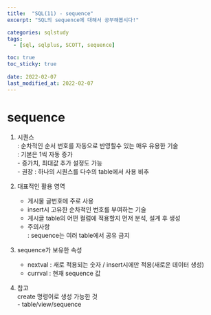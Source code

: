 ```yaml
---
title:  "SQL(11) - sequence"
excerpt: "SQL의 sequence에 대해서 공부해봅시다!"

categories: sqlstudy
tags:
  - [sql, sqlplus, SCOTT, sequence]

toc: true
toc_sticky: true
 
date: 2022-02-07
last_modified_at: 2022-02-07
---
```


# sequence

1. 시퀀스  
	: 순차적인 순서 번호를 자동으로 반영할수 있는 매우 유용한 기술  
	: 기본은 1씩 자동 증가  
		- 증가치, 최대값 추가 설정도 가능  
		- 권장 : 하나의 시퀀스를 다수의 table에서 사용 비추  
  
2. 대표적인 활용 영역  
	- 게시물 글번호에 주로 사용  
	- insert시 고유한 순차적인 번호를 부여하는 기술  
	- 게시글 table의 어떤 컬럼에 적용할지 먼저 분석, 설계 후 생성  
	- 주의사항  
		: sequence는 여러 table에서 공유 금지  
  
3. sequence가 보유한 속성  
	- nextval : 새로 적용되는 숫자 / insert시에만 적용(새로운 데이터 생성)  
	- currval : 현재 sequence 값  
  
4. 참고  
	create 명령어로 생성 가능한 것  
		- table/view/sequence  